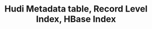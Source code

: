 ---
title: "Hudi Metadata table, Record Level Index, HBase Index"
last_modified_at: 2023-12-20T16:54:38.964863-07:00
authors: 
- name: Naresh Dulam
category: blog
image: /assets/images/video_blogs/2023-11-27-Hudi-Metadata-table-Record-Level-Index-HBase-Index.png
navigate: "https://www.youtube.com/watch?v=6e1yN5neL6U"
tags:
- guide
- beginner
- hbase index
- record level index
- metadata table
- indexing
- apache hudi
---
